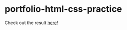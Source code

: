 # portfolio-html-css-practice

Check out the result [here]([url](https://asm-dev.github.io/portfolio-html-css-practice/))!
